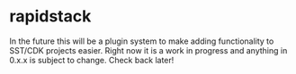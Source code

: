 # rapidstack

In the future this will be a plugin system to make adding functionality to SST/CDK projects easier. Right now it is a work in progress and anything in 0.x.x is subject to change. Check back later!
